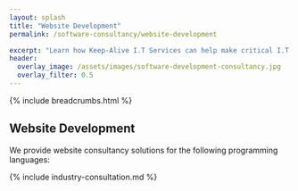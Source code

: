 ```yaml
---
layout: splash
title: "Website Development"
permalink: /software-consultancy/website-development

excerpt: "Learn how Keep-Alive I.T Services can help make critical I.T Software decisions and develop bespoke Software solutions for your business."
header:
  overlay_image: /assets/images/software-development-consultancy.jpg
  overlay_filter: 0.5 
---
```


{% include breadcrumbs.html %}

## Website Development
We provide website consultancy solutions for the following programming languages:

{% include industry-consultation.md %}